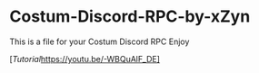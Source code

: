 # Costum-Discord-RPC-by-xZyn

This is a file for your Costum Discord RPC
Enjoy

[*Tutorial*https://youtu.be/-WBQuAlF_DE]

